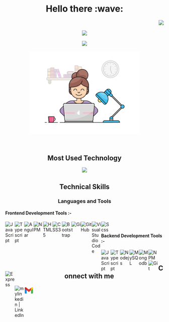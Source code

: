 <h1 align="center">Hello there :wave:</h1>
<p align="right">
  <img src="https://komarev.com/ghpvc/?username=esraaKamel1195">
  <p align="center">
   <img src="https://readme-typing-svg.demolab.com?font=Roboto+Slab&color=%233ebfee&size=35&center=true&vCenter=true&width=500&duration=1500&pause=1000&lines=Esraa+Kamel" width="auto" height="35"/>
</p>
</p>

<p align="center">
   <img src="https://readme-typing-svg.demolab.com?font=Roboto+Slab&color=%233ebfee&size=35&center=true&vCenter=true&width=1000&duration=1500&pause=1000&lines=I'm+Esraa+Kamel;I’m+currently+working+as+a+Frontend+Angular+Developer." width="auto" height="35"/>
</p>
<p align="center">
  <img alt="Developer GIF" width="350" height="auto" src="assets/developer-mode.gif"/>
</p>

<!-- <!-- - 🌱 I’m currently seeking to improve my skills in ( Web development, Javascript, Typescript, Nodejs, Angular, MongoDb ). -->

<br>
<h2 align="center">Most Used Technology</h2>
<p align="center">
   <img src="https://readme-typing-svg.demolab.com?font=Roboto+Slab&color=%233ebfee&size=35&center=true&vCenter=true&width=500&duration=1500&pause=1000&lines=Angular+Framework;Typescript;Javascript;Nodejs" width="auto" height="35"/>
</p>

<h2 align="center">Technical Skills</h2>

<h3 align="center">Languages and Tools</h3>

<h4 align="left">Frontend Development Tools :-</h4>

[<img align="left" alt="JavaScript" width="30px" src="https://www.svgrepo.com/show/349419/javascript.svg" />][javascipt]
[<img align="left" alt="Typescript" width="30px" src="https://www.svgrepo.com/show/439022/typescript.svg" />][typescipt] 
[<img align="left" alt="Angular" width="30px" src="https://www.svgrepo.com/show/452156/angular.svg" />][angular]
[<img align="left" alt="NPM" width="30px" src="https://www.svgrepo.com/show/439240/npm.svg" />][npm]
[<img align="left" alt="HTML5" width="30px" src="https://www.svgrepo.com/show/120930/html.svg" />][html]
[<img align="left" alt="CSS3" width="30px" src="https://www.svgrepo.com/show/134149/css.svg" />][css]
[<img align="left" alt="Bootstrap" width="30px" src="https://www.svgrepo.com/show/353498/bootstrap.svg" />][bootstrap]
[<img align="left" alt="Git" width="30px" src="https://www.svgrepo.com/show/373623/git.svg" />][git]
[<img align="left" alt="GitHub" width="35px" src="https://www.svgrepo.com/show/312259/github.svg" />][github]
[<img align="left" alt="Visual Studio Code" width="30px" src="https://www.svgrepo.com/show/331782/visual-studio.svg" />][vs]
[<img align="left" alt="Scss" width="30px" src="https://www.svgrepo.com/show/373882/ng-component-scss.svg" />][scss]

<br>
<h4 align="left">Backend Development Tools :-</h4>

[<img align="left" alt="JavaScript" width="30px" src="https://www.svgrepo.com/show/349419/javascript.svg" />][javascipt]
[<img align="left" alt="Typescript" width="30px" src="https://www.svgrepo.com/show/439022/typescript.svg" />][typescipt] 
[<img align="left" alt="Nodejs" width="30px" src="https://www.svgrepo.com/show/452075/node-js.svg" />][nodejs]
[<img align="left" alt="MySQL" width="30px" src="https://www.svgrepo.com/show/294240/mysql.svg" />][MySQL]
[<img align="left" alt="Mongodb" width="30px" src="https://www.svgrepo.com/show/331488/mongodb.svg" />][mongodb]
[<img align="left" alt="NPM" width="30px" src="https://www.svgrepo.com/show/439240/npm.svg" />][npm]
[<img align="left" alt="Git" width="30px" src="https://www.svgrepo.com/show/373623/git.svg" />][git]
[<img align="left" alt="Express" width="30px" src="https://www.svgrepo.com/show/376367/express.svg" />][express]

<!-- **esraaKamel1195/esraaKamel1195** is a ✨ _special_ ✨ repository because its `README.md` (this file) appears on your GitHub profile. -->

<br>
<h2 align="center">Connect with me</h2>

[<img align="left" alt="mylinkedin | LinkedIn" width="30px" src="https://www.svgrepo.com/show/299484/linkedin.svg" />][linkedin]
[<img align="left" alt="myemail | Email" width="30px" src="assets/icons8-gmail.svg" />][email]

[linkedin]: https://www.linkedin.com/in/esraa-kamel-329961129/
[email]: esraa.kamel1811@gmail.com
[bootstrap]: https://getbootstrap.com/
[github]: https://github.com/esraaKamel1195
[vs]: https://visualstudio.microsoft.com/
[html]: https://developer.mozilla.org/en-US/docs/Web/HTML
[css]: https://developer.mozilla.org/en-US/docs/Web/CSS 
[javascipt]: https://developer.mozilla.org/en-US/docs/Web/JavaScript.svg
[git]: https://git-scm.com/
[nodejs]: https://nodejs.org/en
[angular]: https://angular.dev/
[mongodb]: https://www.mongodb.com/
[npm]: https://www.npmjs.com/
[express]: https://expressjs.com/
[MySQL]: https://www.mysql.com/
[sql]: https://www.mysql.com/

[typescipt]: https://www.svgrepo.com/show/439022/typescript.svg
[scss]: https://www.svgrepo.com/show/373882/ng-component-scss.svg
[ecmascript]: https://www.svgrepo.com/show/294240/ecmascript.svg
[rxjs]: https://www.svgrepo.com/show/294240/rxjs.svg
[ngrx]: https://www.svgrepo.com/show/294240/ngrx.svg

<!-- Here are some ideas to get you started:
- 👯 I’m looking to collaborate on ...
- 🤔 I’m looking for help with ...
- 💬 Ask me about ...
- 😄 Pronouns: ...
- ⚡ Fun fact: ... -->
